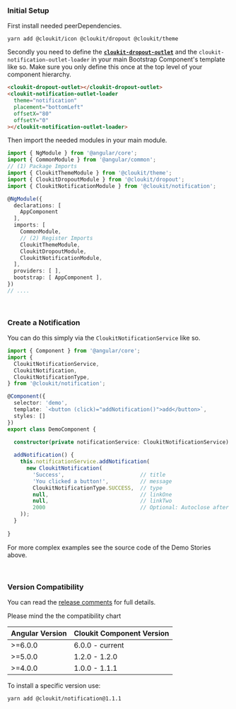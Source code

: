<!-- !!! will be dynamically included into cloukit.github.io component doc !!! -->
<!-- !!! DO NOT USE UNECESSARY MARRKUP THAT BREAKS THE CORPORATE DESIGN !!! -->

### Initial Setup

First install needed peerDependencies.

```
yarn add @cloukit/icon @cloukit/dropout @cloukit/theme
````

Secondly you need to define the [**`cloukit-dropout-outlet`**](https://cloukit.github.io/#/component/dropout) and the `cloukit-notification-outlet-loader` in your main Bootstrap Component's template like so. Make sure you only define this once at the top level of your component hierarchy.

```html
<cloukit-dropout-outlet></cloukit-dropout-outlet>
<cloukit-notification-outlet-loader
  theme="notification"
  placement="bottomLeft"
  offsetX="80"
  offsetY="0"
></cloukit-notification-outlet-loader>
```

Then import the needed modules in your main module.

```typescript
import { NgModule } from '@angular/core';
import { CommonModule } from '@angular/common';
// (1) Package Imports
import { CloukitThemeModule } from '@cloukit/theme';
import { CloukitDropoutModule } from '@cloukit/dropout';
import { CloukitNotificationModule } from '@cloukit/notification';

@NgModule({
  declarations: [
    AppComponent
  ],
  imports: [
    CommonModule,
    // (2) Register Imports
    CloukitThemeModule,
    CloukitDropoutModule,
    CloukitNotificationModule,    
  ],
  providers: [ ],
  bootstrap: [ AppComponent ],
})
// ....
```

&nbsp;

### Create a Notification

You can do this simply via the `CloukitNotificationService` like so.

```typescript
import { Component } from '@angular/core';
import {
  CloukitNotificationService,
  CloukitNotification,
  CloukitNotificationType,
} from '@cloukit/notification';

@Component({
  selector: 'demo',
  template: `<button (click)="addNotification()">add</button>`,
  styles: []
})
export class DemoComponent {

  constructor(private notificationService: CloukitNotificationService) {}
  
  addNotification() {
    this.notificationService.addNotification(
      new CloukitNotification(
        'Success',                        // title
        'You clicked a button!',          // message
        CloukitNotificationType.SUCCESS,  // type
        null,                             // linkOne
        null,                             // linkTwo
        2000                              // Optional: Autoclose after 2secs
    ));
  }
  
}
```

For more complex examples see the source code of the Demo Stories above.


&nbsp;

### Version Compatibility

You can read the [release comments](https://github.com/cloukit/notification/releases) for full details.

Please mind the the compatibility chart

| Angular Version | Cloukit Component Version |
|-----------------|---------------------------|
| >=6.0.0         | 6.0.0 - current           |
| >=5.0.0         | 1.2.0 - 1.2.0             |
| >=4.0.0         | 1.0.0 - 1.1.1             |

To install a specific version use:

```
yarn add @cloukit/notification@1.1.1
```
